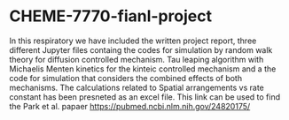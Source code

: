 # CHEME-7770-fianl-project
In this respiratory we have included the written project report, three different Jupyter files containg the codes for simulation by random walk theory for diffusion controlled mechanism. Tau leaping algorithm with Michaelis Menten kinetics for the kinteic controlled mechanism and a the code for simulation that considers the combined effects of both mechanisms. The calculations related to Spatial arrangements vs rate constant has been presneted as an excel file. 
This link can be used to find the Park et al. papaer https://pubmed.ncbi.nlm.nih.gov/24820175/
